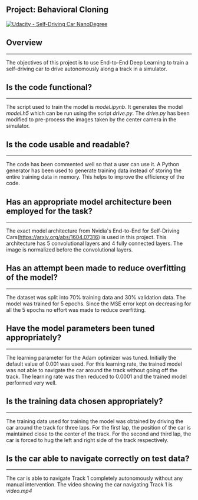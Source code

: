 ## Project: Behavioral Cloning
[![Udacity - Self-Driving Car NanoDegree](https://s3.amazonaws.com/udacity-sdc/github/shield-carnd.svg)](http://www.udacity.com/drive)

## Overview
---
The objectives of this project is to use End-to-End Deep Learning to train a self-driving car to drive autonomously along a track in a simulator.

[//]: # (Image References)

[image1]: ./write_up_images/hog_classify_example.png "hog_classify_example"
[image2]: ./write_up_images/test_image_classifier_example.png "test_image_classifier_example"

## Is the code functional?
---
The script used to train the model is *model.ipynb*. It generates the model *model.h5* which can be run using the script *drive.py*. The *drive.py* has been modified to pre-process the images taken by the center camera in the simulator. 

## Is the code usable and readable?
---
The code has been commented well so that a user can use it. A Python generator has been used to generate training data instead of storing the entire training data in memory. This helps to improve the efficiency of the code.

## Has an appropriate model architecture been employed for the task?
---
The exact model architecture from Nvidia's End-to-End for Self-Driving Cars(https://arxiv.org/abs/1604.07316) is used in this project. This architecture has 5 convolutional layers and 4 fully connected layers. The image is normalized before the convolutional layers.   

## Has an attempt been made to reduce overfitting of the model?
---
The dataset was split into 70% training data and 30% validation data. The model was trained for 5 epochs. Since the MSE error kept on decreasing for all the 5 epochs no effort was made to reduce overfitting.

## Have the model parameters been tuned appropriately?
---
The learning parameter for the Adam optimizer was tuned. Initially the default value of 0.001 was used. For this learning rate, the trained model was not able to navigate the car around the track without going off the track. The learning rate was then reduced to 0.0001 and the trained model performed very well.

## Is the training data chosen appropriately?
---
The training data used for training the model was obtained by driving the car around the track for three laps. For the first lap, the position of the car is maintained close to the center of the track. For the second and third lap, the car is forced to hug the left and right side of the track respectively.

## Is the car able to navigate correctly on test data?
---

The car is able to navigate Track 1 completely autonomously without any manual intervention. The video showing the car navigating Track 1 is *video.mp4*

